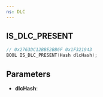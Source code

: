 ```yaml
---
ns: DLC
---
```

## IS_DLC_PRESENT

```c
// 0x2763DC12BBE2BB6F 0x1F321943
BOOL IS_DLC_PRESENT(Hash dlcHash);
```

## Parameters
* **dlcHash**:
